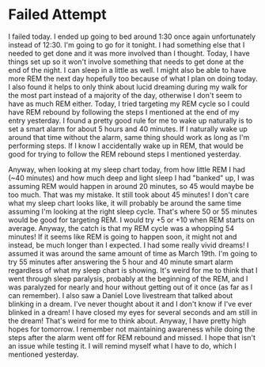 # Failed Attempt

I failed today. I ended up going to bed around 1:30 once again unfortunately instead of 12:30. I'm going to go for it tonight. I had something else that I needed to get done and it was more involved than I thought. Today, I have things set up so it won't involve something that needs to get done at the end of the night. I can sleep in a little as well. I might also be able to have more REM the next day hopefully too because of what I plan on doing today. I also found it helps to only think about lucid dreaming during my walk for the most part instead of a majority of the day, otherwise I don't seem to have as much REM either. Today, I tried targeting my REM cycle so I could have REM rebound by following the steps I mentioned at the end of my entry yesterday. I found a pretty good rule for me to wake up naturally is to set a smart alarm for about 5 hours and 40 minutes. If I naturally wake up around that time without the alarm, same thing should work as long as I'm performing steps. If I know I accidentally wake up in REM, that would be good for trying to follow the REM rebound steps I mentioned yesterday.

Anyway, when looking at my sleep chart today, from how little REM I had (~40 minutes) and how much deep and light sleep I had "banked" up, I was assuming REM would happen in around 20 minutes, so 45 would maybe be too much. That was my mistake. It still took about 45 minutes! I don't care what my sleep chart looks like, it will probably be around the same time assuming I'm looking at the right sleep cycle. That's where 50 or 55 minutes would be good for targeting REM. I would try +5 or +10 when REM starts on average. Anyway, the catch is that my REM cycle was a whopping 54 minutes! If it seems like REM is going to happen soon, it might not and instead, be much longer than I expected. I had some really vivid dreams! I assumed it was around the same amount of time as March 19th. I'm going to try 55 minutes after answering the 5 hour and 40 minute smart alarm regardless of what my sleep chart is showing. It's weird for me to think that I went through sleep paralysis, probably at the beginning of the REM, and I was paralyzed for nearly and hour without getting out of it once (as far as I can remember). I also saw a Daniel Love livestream that talked about blinking in a dream. I've never thought about it and I don't know if I've ever blinked in a dream! I have closed my eyes for several seconds and am still in the dream! That's weird for me to think about. Anyway, I have pretty high hopes for tomorrow. I remember not maintaining awareness while doing the steps after the alarm went off for REM rebound and missed. I hope that isn't an issue while testing it. I will remind myself what I have to do, which I mentioned yesterday.
